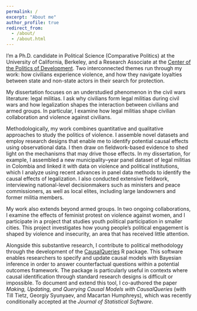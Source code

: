 ```yaml
---
permalink: /
excerpt: "About me"
author_profile: true
redirect_from: 
  - /about/
  - /about.html
---
```


<!-- Google tag (gtag.js) -->
<script async src="https://www.googletagmanager.com/gtag/js?id=G-CFF1F2VNZ5"></script>
<script>
  window.dataLayer = window.dataLayer || [];
  function gtag(){dataLayer.push(arguments);}
  gtag('js', new Date());

  gtag('config', 'G-CFF1F2VNZ5');
</script>


I’m a Ph.D. candidate in Political Science (Comparative Politics) at the University of California, Berkeley, and a Research Associate at the  [Center of the Politics of Development](https://cpd.berkeley.edu/).  Two interconnected themes run through my work: how civilians experience violence, and how they navigate loyalties between state and non-state actors in their search for protection.

My dissertation focuses on an understudied phenomenon in the civil wars literature: legal militias. I ask why civilians form legal militias during civil wars and how legalization shapes the interaction between civilians and armed groups. In particular, I examine how legal militias shape civilian collaboration and violence against civilians.

Methodologically, my work combines quantitative and qualitative approaches to study the politics of violence. I assemble novel datasets and employ research designs that enable me to identify potential causal effects using observational data. I then draw on fieldwork-based evidence to shed light on the mechanisms that may drive those effects. In my dissertation, for example, I assembled a new municipality–year panel dataset of legal militias in Colombia and linked it with data on violence and political institutions, which I analyze using recent advances in panel data methods to identify the causal effects of legalization. I also conducted extensive fieldwork, interviewing national-level decisionmakers such as ministers and peace commissioners, as well as local elites, including large landowners and former militia members.

My work also extends beyond armed groups. In two ongoing collaborations, I examine the effects of feminist protest on violence against women, and I participate in a project that studies youth political participation in smaller cities. This project investigates how young people’s political engagement is shaped by violence and insecurity, an area that has received little attention.


Alongside this substantive research, I contribute to political methodology through the development of the [CausalQueries](https://github.com/macartan/CausalQueries) R package. This software enables researchers to specify and update causal models with Bayesian inference in order to answer counterfactual questions within a potential outcomes framework. The package is particularly useful in contexts where causal identification through standard research designs is difficult or impossible. To document and extend this tool, I co-authored the paper *Making, Updating, and Querying Causal Models with CausalQueries* (with Till Tietz, Georgiy Syunyaev, and Macartan Humphreys), which was recently conditionally accepted at the *Journal of Statistical Software*.





